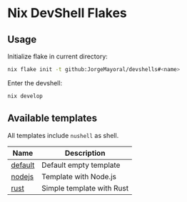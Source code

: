 # Nix DevShell Flakes

## Usage

Initialize flake in current directory:

```bash
nix flake init -t github:JorgeMayoral/devshells#<name> 
```

Enter the devshell:

```bash
nix develop
```

## Available templates

All templates include `nushell` as shell.

| Name | Description |
|------|-------------|
| [default](./default/) | Default empty template |
| [nodejs](./nodejs/) | Template with Node.js |
| [rust](./rust/) | Simple template with Rust |

